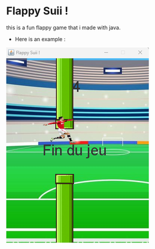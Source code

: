 # Flappy Suii !
this is a fun flappy game that i made with java.

- Here is an example : 


![Screenshot](screenshot.png)